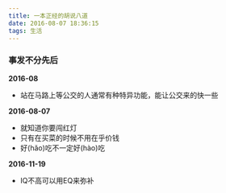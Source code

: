 ```yaml
---
title: 一本正经的胡说八道
date: 2016-08-07 18:36:15
tags: 生活
---
```


### 事发不分先后	

**2016-08**

* 站在马路上等公交的人通常有种特异功能，能让公交来的快一些

**2016-08-07**

* 就知道你要闯红灯
* 只有在买菜的时候不用在乎价钱
*  好(hăo)吃不一定好(hào)吃

**2016-11-19**

* IQ不高可以用EQ来弥补